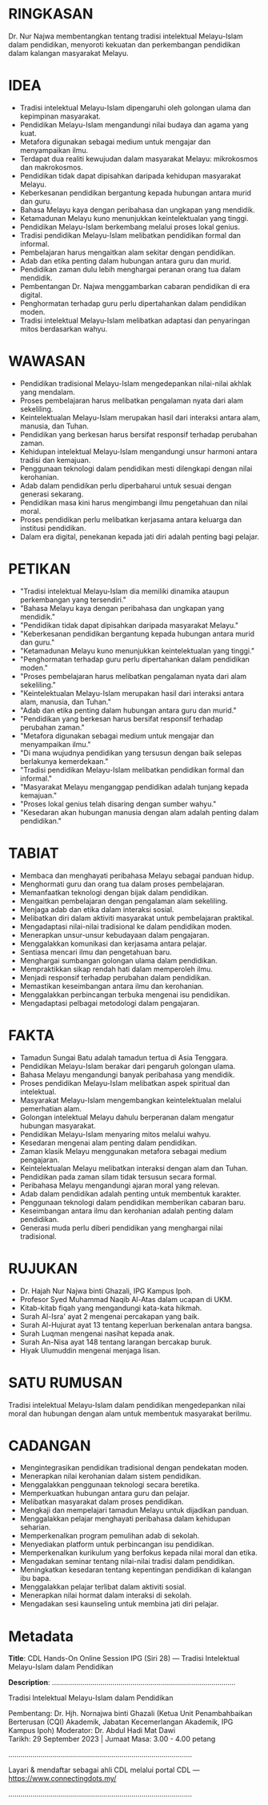 # RINGKASAN
Dr. Nur Najwa membentangkan tentang tradisi intelektual Melayu-Islam dalam pendidikan, menyoroti kekuatan dan perkembangan pendidikan dalam kalangan masyarakat Melayu.

# IDEA
- Tradisi intelektual Melayu-Islam dipengaruhi oleh golongan ulama dan kepimpinan masyarakat.
- Pendidikan Melayu-Islam mengandungi nilai budaya dan agama yang kuat.
- Metafora digunakan sebagai medium untuk mengajar dan menyampaikan ilmu.
- Terdapat dua realiti kewujudan dalam masyarakat Melayu: mikrokosmos dan makrokosmos.
- Pendidikan tidak dapat dipisahkan daripada kehidupan masyarakat Melayu.
- Keberkesanan pendidikan bergantung kepada hubungan antara murid dan guru.
- Bahasa Melayu kaya dengan peribahasa dan ungkapan yang mendidik.
- Ketamadunan Melayu kuno menunjukkan keintelektualan yang tinggi.
- Pendidikan Melayu-Islam berkembang melalui proses lokal genius.
- Tradisi pendidikan Melayu-Islam melibatkan pendidikan formal dan informal.
- Pembelajaran harus mengaitkan alam sekitar dengan pendidikan.
- Adab dan etika penting dalam hubungan antara guru dan murid.
- Pendidikan zaman dulu lebih menghargai peranan orang tua dalam mendidik.
- Pembentangan Dr. Najwa menggambarkan cabaran pendidikan di era digital.
- Penghormatan terhadap guru perlu dipertahankan dalam pendidikan moden.
- Tradisi intelektual Melayu-Islam melibatkan adaptasi dan penyaringan mitos berdasarkan wahyu.

# WAWASAN
- Pendidikan tradisional Melayu-Islam mengedepankan nilai-nilai akhlak yang mendalam.
- Proses pembelajaran harus melibatkan pengalaman nyata dari alam sekeliling.
- Keintelektualan Melayu-Islam merupakan hasil dari interaksi antara alam, manusia, dan Tuhan.
- Pendidikan yang berkesan harus bersifat responsif terhadap perubahan zaman.
- Kehidupan intelektual Melayu-Islam mengandungi unsur harmoni antara tradisi dan kemajuan.
- Penggunaan teknologi dalam pendidikan mesti dilengkapi dengan nilai kerohanian.
- Adab dalam pendidikan perlu diperbaharui untuk sesuai dengan generasi sekarang.
- Pendidikan masa kini harus mengimbangi ilmu pengetahuan dan nilai moral.
- Proses pendidikan perlu melibatkan kerjasama antara keluarga dan institusi pendidikan.
- Dalam era digital, penekanan kepada jati diri adalah penting bagi pelajar.

# PETIKAN
- "Tradisi intelektual Melayu-Islam dia memiliki dinamika ataupun perkembangan yang tersendiri."
- "Bahasa Melayu kaya dengan peribahasa dan ungkapan yang mendidik."
- "Pendidikan tidak dapat dipisahkan daripada masyarakat Melayu."
- "Keberkesanan pendidikan bergantung kepada hubungan antara murid dan guru."
- "Ketamadunan Melayu kuno menunjukkan keintelektualan yang tinggi."
- "Penghormatan terhadap guru perlu dipertahankan dalam pendidikan moden."
- "Proses pembelajaran harus melibatkan pengalaman nyata dari alam sekeliling."
- "Keintelektualan Melayu-Islam merupakan hasil dari interaksi antara alam, manusia, dan Tuhan."
- "Adab dan etika penting dalam hubungan antara guru dan murid."
- "Pendidikan yang berkesan harus bersifat responsif terhadap perubahan zaman."
- "Metafora digunakan sebagai medium untuk mengajar dan menyampaikan ilmu."
- "Di mana wujudnya pendidikan yang tersusun dengan baik selepas berlakunya kemerdekaan."
- "Tradisi pendidikan Melayu-Islam melibatkan pendidikan formal dan informal."
- "Masyarakat Melayu menganggap pendidikan adalah tunjang kepada kemajuan."
- "Proses lokal genius telah disaring dengan sumber wahyu."
- "Kesedaran akan hubungan manusia dengan alam adalah penting dalam pendidikan."

# TABIAT
- Membaca dan menghayati peribahasa Melayu sebagai panduan hidup.
- Menghormati guru dan orang tua dalam proses pembelajaran.
- Memanfaatkan teknologi dengan bijak dalam pendidikan.
- Mengaitkan pembelajaran dengan pengalaman alam sekeliling.
- Menjaga adab dan etika dalam interaksi sosial.
- Melibatkan diri dalam aktiviti masyarakat untuk pembelajaran praktikal.
- Mengadaptasi nilai-nilai tradisional ke dalam pendidikan moden.
- Menerapkan unsur-unsur kebudayaan dalam pengajaran.
- Menggalakkan komunikasi dan kerjasama antara pelajar.
- Sentiasa mencari ilmu dan pengetahuan baru.
- Menghargai sumbangan golongan ulama dalam pendidikan.
- Mempraktikkan sikap rendah hati dalam memperoleh ilmu.
- Menjadi responsif terhadap perubahan dalam pendidikan.
- Memastikan keseimbangan antara ilmu dan kerohanian.
- Menggalakkan perbincangan terbuka mengenai isu pendidikan.
- Mengadaptasi pelbagai metodologi dalam pengajaran.

# FAKTA
- Tamadun Sungai Batu adalah tamadun tertua di Asia Tenggara.
- Pendidikan Melayu-Islam berakar dari pengaruh golongan ulama.
- Bahasa Melayu mengandungi banyak peribahasa yang mendidik.
- Proses pendidikan Melayu-Islam melibatkan aspek spiritual dan intelektual.
- Masyarakat Melayu-Islam mengembangkan keintelektualan melalui pemerhatian alam.
- Golongan intelektual Melayu dahulu berperanan dalam mengatur hubungan masyarakat.
- Pendidikan Melayu-Islam menyaring mitos melalui wahyu.
- Kesedaran mengenai alam penting dalam pendidikan.
- Zaman klasik Melayu menggunakan metafora sebagai medium pengajaran.
- Keintelektualan Melayu melibatkan interaksi dengan alam dan Tuhan.
- Pendidikan pada zaman silam tidak tersusun secara formal.
- Peribahasa Melayu mengandungi ajaran moral yang relevan.
- Adab dalam pendidikan adalah penting untuk membentuk karakter.
- Penggunaan teknologi dalam pendidikan memberikan cabaran baru.
- Keseimbangan antara ilmu dan kerohanian adalah penting dalam pendidikan.
- Generasi muda perlu diberi pendidikan yang menghargai nilai tradisional.

# RUJUKAN
- Dr. Hajah Nur Najwa binti Ghazali, IPG Kampus Ipoh.
- Profesor Syed Muhammad Naqib Al-Atas dalam ucapan di UKM.
- Kitab-kitab fiqah yang mengandungi kata-kata hikmah.
- Surah Al-Isra' ayat 2 mengenai percakapan yang baik.
- Surah Al-Hujurat ayat 13 tentang keperluan berkenalan antara bangsa.
- Surah Luqman mengenai nasihat kepada anak.
- Surah An-Nisa ayat 148 tentang larangan bercakap buruk.
- Hiyak Ulumuddin mengenai menjaga lisan.

# SATU RUMUSAN
Tradisi intelektual Melayu-Islam dalam pendidikan mengedepankan nilai moral dan hubungan dengan alam untuk membentuk masyarakat berilmu.

# CADANGAN
- Mengintegrasikan pendidikan tradisional dengan pendekatan moden.
- Menerapkan nilai kerohanian dalam sistem pendidikan.
- Menggalakkan penggunaan teknologi secara beretika.
- Memperkuatkan hubungan antara guru dan pelajar.
- Melibatkan masyarakat dalam proses pendidikan.
- Mengkaji dan mempelajari tamadun Melayu untuk dijadikan panduan.
- Menggalakkan pelajar menghayati peribahasa dalam kehidupan seharian.
- Memperkenalkan program pemulihan adab di sekolah.
- Menyediakan platform untuk perbincangan isu pendidikan.
- Memperkenalkan kurikulum yang berfokus kepada nilai moral dan etika.
- Mengadakan seminar tentang nilai-nilai tradisi dalam pendidikan.
- Meningkatkan kesedaran tentang kepentingan pendidikan di kalangan ibu bapa.
- Menggalakkan pelajar terlibat dalam aktiviti sosial.
- Menerapkan nilai hormat dalam interaksi di sekolah.
- Mengadakan sesi kaunseling untuk membina jati diri pelajar.

# Metadata
**Title**: CDL Hands-On Online Session IPG (Siri 28) — Tradisi Intelektual Melayu-Islam dalam Pendidikan

**Description**: ...........................................................................................

Tradisi Intelektual Melayu-Islam dalam Pendidikan

Pembentang: Dr. Hjh. Nornajwa binti Ghazali (Ketua Unit Penambahbaikan Berterusan (CQI) Akademik, Jabatan Kecemerlangan Akademik, IPG Kampus Ipoh)
Moderator: Dr. Abdul Hadi Mat Dawi  
Tarikh: 29 September 2023   |   Jumaat
Masa: 3.00 - 4.00 petang

...........................................................................................

Layari & mendaftar sebagai ahli CDL melalui portal CDL — https://www.connectingdots.my/

...........................................................................................